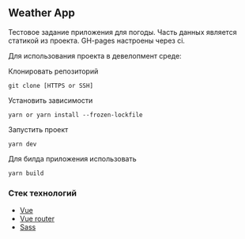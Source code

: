 ## Weather App

Тестовое задание приложения для погоды. Часть данных является статикой из проекта.
GH-pages настроены через ci.

Для использования проекта в девелопмент среде:

Клонировать репозиторий
```
git clone [HTTPS or SSH]
```
Установить зависимости
```
yarn or yarn install --frozen-lockfile
```
Запустить проект
```
yarn dev
```

Для билда приложения использовать
```
yarn build
```

### Стек технологий
- [Vue](https://vuejs.org/)
- [Vue router](https://router.vuejs.org/)
- [Sass](https://sass-lang.com/)